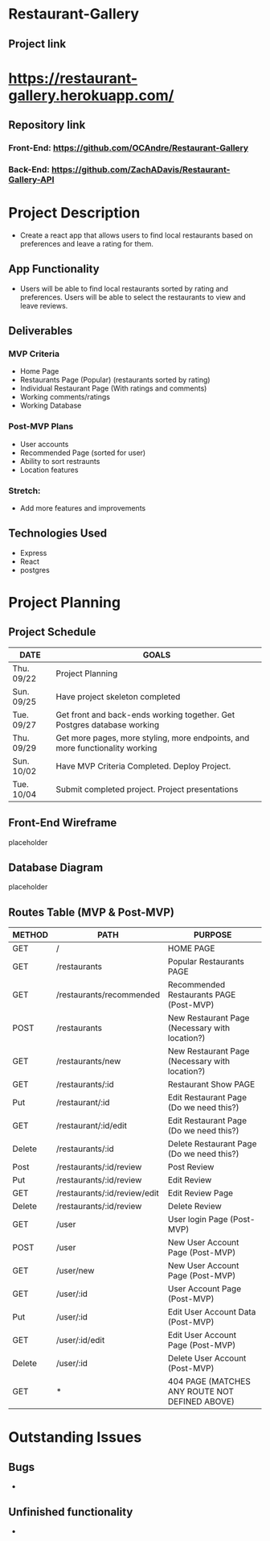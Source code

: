 # Restaurant-Gallery

## Project link

# https://restaurant-gallery.herokuapp.com/

## Repository link

### Front-End: https://github.com/OCAndre/Restaurant-Gallery
### Back-End: https://github.com/ZachADavis/Restaurant-Gallery-API

# Project Description
- Create a react app that allows users to find local restaurants based on preferences and leave a rating for them.

## App Functionality
- Users will be able to find local restaurants sorted by rating and preferences. Users will be able to select the restaurants to view and leave reviews.

## Deliverables

### MVP Criteria
- Home Page
- Restaurants Page (Popular) (restaurants sorted by rating)
- Individual Restaurant Page (With ratings and comments)
- Working comments/ratings
- Working Database

### Post-MVP Plans
- User accounts
- Recommended Page (sorted for user)
- Ability to sort restraunts
- Location features

### Stretch: 
- Add more features and improvements

## Technologies Used
- Express
- React
- postgres

# Project Planning

## Project Schedule
| DATE       | GOALS                                 |
|------------|---------------------------------------|
| Thu. 09/22 | Project Planning |
|    Sun. 09/25        |        Have project skeleton completed                              |
|Tue. 09/27|                    Get front and back-ends working together. Get Postgres database working                  |
|Thu. 09/29|                                    Get more pages, more styling, more endpoints, and more functionality working   |
|Sun. 10/02|                  Have MVP Criteria Completed. Deploy Project.                     |
|Tue. 10/04|         Submit completed project. Project presentations                              |

## Front-End Wireframe
placeholder

## Database Diagram
placeholder

## Routes Table (MVP & Post-MVP)
| METHOD       | PATH                                 | PURPOSE  |
|------------|---------------------------------------|---|
| GET | / | HOME PAGE  |
| GET | /restaurants | Popular Restaurants PAGE  |
| GET | /restaurants/recommended | Recommended Restaurants PAGE (Post-MVP) |
| POST | /restaurants | New Restaurant Page (Necessary with location?) |
| GET | /restaurants/new | New Restaurant Page (Necessary with location?) |
| GET | /restaurants/:id | Restaurant Show PAGE  |
| Put | /restaurant/:id |  Edit Restaurant Page (Do we need this?) |
| GET | /restaurant/:id/edit |  Edit Restaurant Page (Do we need this?) |
| Delete | /restaurants/:id |  Delete Restaurant Page (Do we need this?)|
| Post | /restaurants/:id/review |  Post Review |
| Put | /restaurants/:id/review |  Edit Review |
| GET | /restaurants/:id/review/edit |  Edit Review Page |
| Delete | /restaurants/:id/review |  Delete Review |
| GET | /user | User login Page (Post-MVP)  |
| POST | /user | New User Account Page (Post-MVP) |
| GET | /user/new | New User Account Page (Post-MVP) |
| GET | /user/:id | User Account Page (Post-MVP) |
| Put | /user/:id |  Edit User Account Data (Post-MVP) |
| GET | /user/:id/edit |  Edit User Account Page (Post-MVP) |
| Delete | /user/:id |  Delete User Account  (Post-MVP)|
| GET | * | 404 PAGE (MATCHES ANY ROUTE NOT DEFINED ABOVE)  |
# Outstanding Issues
## Bugs
- 
## Unfinished functionality
- 
